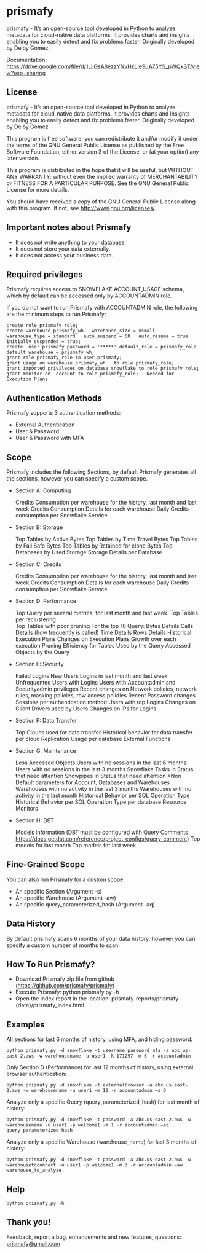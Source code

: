# prismafy

  prismafy - It’s an open-source tool developed in Python to analyze metadata 
  for cloud-native data platforms. It provides charts and insights enabling you 
  to easily detect and fix problems faster. Originally developed by Deiby Gomez.

  Documentation: https://drive.google.com/file/d/1LiiGsA8ezzYNvHkLIe9uA75YS_pWQkST/view?usp=sharing

## License

  prismafy - It’s an open-source tool developed in Python to analyze metadata 
  for cloud-native data platforms. It provides charts and insights enabling you 
  to easily detect and fix problems faster. Originally developed by Deiby Gomez.

  This program is free software: you can redistribute it and/or modify
  it under the terms of the GNU General Public License as published by
  the Free Software Foundation, either version 3 of the License, or
  (at your option) any later version.

  This program is distributed in the hope that it will be useful,
  but WITHOUT ANY WARRANTY; without even the implied warranty of
  MERCHANTABILITY or FITNESS FOR A PARTICULAR PURPOSE.  See the
  GNU General Public License for more details.

  You should have received a copy of the GNU General Public License
  along with this program.  If not, see <http://www.gnu.org/licenses/>.


## Important notes about Prismafy

- It does not write anything to your database.
- It does not store your data externally.
- It does not access your business data.

## Required privileges

  Prismafy requires access to SNOWFLAKE.ACCOUNT_USAGE schema, which by default can be accessed only by ACCOUNTADMIN role.

  If you do not want to run Prismafy with ACCOUNTADMIN role, the following are the minimum steps to run Prismafy:
  
  ```
  create role prismafy_role;
  create warehouse prismafy_wh   warehouse_size = xsmall   warehouse_type = standard   auto_suspend = 60   auto_resume = true   initially_suspended = true;
  create  user prismafy password = '*****' default_role = prismafy_role   default_warehouse = prismafy_wh;
  grant role prismafy_role to user prismafy; 
  grant usage on warehouse prismafy_wh   to role prismafy_role;
  grant imported privileges on database snowflake to role prismafy_role;
  grant monitor on  account to role prismafy_role; --Needed for Execution Plans
  ```  

## Authentication Methods

  Prismafy supports 3 authentication methods:

  - External Authentication
  - User & Password
  - User & Password with MFA

## Scope

  Prismafy includes the following Sections, by default Prismafy generates all the sections, however you can specify a custom scope. 

  - Section A: Computing

    Credits Consumption per warehouse for the history, last month and last week
    Credits Consumption Details for each warehouse
    Daily Credits consumption per Snowflake Service

  - Section B: Storage

    Top Tables by Active Bytes
    Top Tables by Time Travel Bytes
    Top Tables by Fail Safe Bytes
    Top Tables by Retained for clone Bytes
    Top Databases by Used Storage
    Storage Details per Database

  - Section C: Credits

    Credits Consumption per warehouse for the history, last month and last week
    Credits Consumption Details for each warehouse
    Daily Credits consumption per Snowflake Service

  - Section D: Performance

    Top Query per several metrics, for last month and last week. 
    Top Tables per reclustering  
    Top Tables with poor pruning
    For the top 10 Query:
      Bytes Details 
      Calls Details (how frequently is called)
      Time Details
      Rows Details 
      Historical Execution Plans
      Changes on Execution Plans 
      Growth over each execution
      Pruning Efficiency for Tables Used by the Query
      Accessed Objects by the Query

  - Section E: Security

    Failed Logins
    New Users Logins in last month and last week
    Unfrequented Users with Logins
    Users with Accountadmin and Securityadmin privileges
    Recent changes on Network policies, network rules, masking policies, row access polidies
    Recent Password changes
    Sessions per authentication method
    Users with top Logins 
    Changes on Client Drivers used by Users
    Changes on IPs for Logins 

  - Section F: Data Transfer

    Top Clouds used for data transfer
    Historical behavior for data transfer per cloud
    Replication Usage per database
    External Functions

  - Section G: Maintenance

    Less Accessed Objects
    Users with no sessions in the last 6 months
    Users with no sessions in the last 3 months
    Snowflake Tasks in Status that need attention
    Snowpipes in Status that need attention
    *Non Default parameters for Account, Databases and Warehouses
    Warehouses with no activity in the last 3 months
    Warehouses with no activity in the last month
    Historical Behavior per SQL Operation Type
    Historical Behavior per SQL Operation Type per database
    Resource Monitors

  - Section H: DBT

    Models information (DBT must be configured with Query Comments https://docs.getdbt.com/reference/project-configs/query-comment)
    Top models for last month
    Top models for last week


## Fine-Grained Scope

You can also run Prismafy for a custom scope:

  - An specific Section (Argument -s)
  - An specific Warehouse (Argument -aw)
  - An specific query_parameterized_hash (Argument -aq)

## Data History

  By default prismafy scans 6 months of your data history, however you can specify a custom number of months to scan.

## How To Run Prismafy?

  - Download Prismafy zip file from github (https://github.com/prismafy/prismafy)
  - Execute Prismafy:
    python prismafy.py -h
  - Open the index report in the location: prismafy-reports/prismafy-{date}/prismafy_index.html

## Examples

  All sections for last 6 months of history, using MFA, and hiding password:
  ```
  python prismafy.py -d snowflake -t username_password_mfa -a abc.us-east-2.aws -w warehousename -u user1 –k 171297 -m 6 -r accountadmin
  ```
  Only Section D (Performance) for last 12 months of history, using external browser authentication:
  ```
  python prismafy.py -d snowflake -t externalbrowser -a abc.us-east-2.aws -w warehousename -u user1 -m 12 -r accountadmin –s D
  ```
  Analyze only a specific Query (query_parameterized_hash) for last month of history:
  ```
  python prismafy.py -d snowflake -t password -a abc.us-east-2.aws -w warehousename -u user1 -p welcome1 -m 1 -r accountadmin –aq query_parameterized_hash
  ```
  Analyze only a specific Warehouse (warehouse_name) for last 3 months of history:
  ```
  python prismafy.py -d snowflake -t password -a abc.us-east-2.aws -w warehousetoconnect -u user1 -p welcome1 -m 3 -r accountadmin –aw warehouse_to_analyze
  ```
## Help
  ```
python prismafy.py -h
  ```
## Thank you!

Feedback, report a bug, enhancements and new features, questions: prismafy@gmail.com

